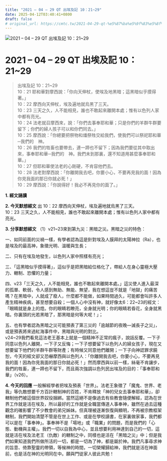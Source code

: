 ```yaml
---
title: "2021 – 04 – 29 QT 出埃及記 10：21~29"
date: 2025-04-12T03:40:41+0800
draft: false
# original_url: https://cmtc.tw/2021-04-29-qt-%e5%87%ba%e5%9f%83%e5%8f%8a%e8%a8%98-10%ef%bc%9a2129
---
```


![2021 – 04 – 29 QT 出埃及記 10：21\~29](/images/qt.jpg   "2021 – 04 – 29 QT 出埃及記 10：21\~29")

# 2021 – 04 – 29 QT 出埃及記 10：21\~29

> 出埃及記 10：21\~29  
> 10：21 耶和華對摩西說：「你向天伸杖，使埃及地黑暗；這黑暗似乎摸得著。」  
> 10：22 摩西向天伸杖，埃及遍地就烏黑了三天。  
> 10：23 三天之久，人不能相見，誰也不敢起來離開本處；惟有以色列人家中都有亮光。  
> 10：24 法老就召摩西來，說：「你們去事奉耶和華；只是你們的羊群牛群要留下；你們的婦人孩子可以和你們同去。」  
> 10：25 摩西說：「你總要把祭物和燔祭牲交給我們，使我們可以祭祀耶和華─我們的　神。  
> 10：26 我們的牲畜也要帶去，連一蹄也不留下；因為我們要從其中取出來，事奉耶和華─我們的　神。我們未到那裏，還不知道用甚麼事奉耶和華。」  
> 10：27 但耶和華使法老的心剛硬，不肯容他們去。  
> 10：28 法老對摩西說：「你離開我去吧，你要小心，不要再見我的面！因為你見我面的那日你就必死！」  
> 10：29 摩西說：「你說得好！我必不再見你的面了。」

**1. 經文誦讀**

**2.  今天默想經文**
出 10：22 摩西向天伸杖，埃及遍地就烏黑了三天。  
10：23 三天之久，人不能相見，誰也不敢起來離開本處；惟有以色列人家中都有亮光。

**3. 分享默想經文**
（1）v21\~23來到第九災：黑暗之災。黑暗之災的特色：

一、如同前面的災禍一樣，有學者認為這是針對埃及人膜拜的太陽神拉（Ra），也是埃及的最高神，象徵光明、溫暖與生長；

二、只有在埃及地發生，以色列人家中照樣有亮光；

三、「這黑暗似乎摸得著」，這似乎是把黑暗給位格化了，帶給人在身心靈極大壓力、轄制、恐懼的力量；

四、v23「三天之久，人不能相見，誰也不敢起來離開本處。」這災使人進入最深的孤單、軟弱，令人感到無助、無能、無望，我在想這豈不就是「地獄」的痛苦嗎？在黑暗中，人就成了廢人，什麼都不能做，如果時間過久，可能都會叫許多人產生精神疾病，甚至想要自殺；一個人心中沒有神，就好像太6：22\~23的經文：「眼睛就是身上的燈。你的眼睛若瞭亮，全身就光明；你的眼睛若昏花，全身就黑暗。你裏頭的光若黑暗了，那黑暗是何等大呢！」；

五、也有學者認為黑暗之災可能預表了第三災的「逾越節的夜晚—滅長子之災」，或是預表將來過紅海事件中，黑暗與光明的對比。  
v24\~29我們看見這法老王基本上就是一個精神不正常的瘋子，說話反覆。一下子同意以色列人離開，一下子又反悔；一下子想要留下以色列人的婦女孩子，現在又想要留下他們的羊群牛群等財產；有時候又同意他們離開；一下子向神認罪求饒恕，今天的經文卻又恐嚇摩西與以色列人：「你離開我去吧，你要小心，不要再見我的面！因為你見我面的那日你就必死！」然而摩西與以前一樣，絲毫不肯讓步，我們的牲畜，連一蹄也不留下，而且兩次強調以色列民出埃及的目的：「事奉耶和華」（v26）。

**4. 今天的回應**
一般解經學者把埃及預表「世界」。法老王象徵了「魔鬼、世界、老我」等仇敵想要千方百計轄制神的百姓，不肯釋放「神的兒女去事奉耶和華」，卻轄制他們被這個世界奴役捆綁。當然這絕不是像過去有些教會隨便解經，認為在世界工作就是活在埃及，所以最好的工作就是全職當傳道人事奉神，雖然在過去這種觀念的確影響了不少教會的弟兄姊妹。但真理被逐漸恢復與顯明，不再被宗教框架轄制，我們開始清楚不管是在世上工作、或是在學校讀書，在家裏做家事，我們都可以是在「事奉神」。事奉神不是「場地」或「職業」的問題，而是我們的「心態、動機與主權」。我們一切以自我為中心，並且想要利用神達到自己的一切，這就是活在埃及法老王（仇敵）的轄制之中，同樣也是活在「黑暗之災」中；但是我們如果知道我們所做所活的一切，都是一切為了神，都是屬於神。我們凡事尋求神的旨意、倚靠聖靈的帶領，等候神的時間，一切榮耀歸給神，我們就是活在神面前，也是活在神的光明同在中。願與門徒家人彼此共勉！
